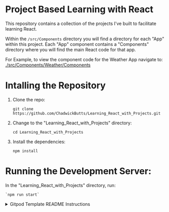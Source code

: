 
# Project Based Learning with React

This repository contains a collection of the projects I've built to facilitate learning React.

Within the `/src/Components` directory you will find a directory for each "App" within this project.
Each "App" component contains a "Components" directory where you will find the main React code for that app.

For Example, to view the component code for the Weather App navigate to: [./src/Components/Weather/Components](./src/Components/Weather/Components)

# Intalling the Repository

1. Clone the repo: 

    `git clone https://github.com/ChadwickButts/Learning_React_with_Projects.git`
    
    
2. Change to the "Learning_React_with_Projects" directory:

    `cd Learning_React_with_Projects`
    
3. Install the dependencies:

    `npm install`
    
# Running the Development Server:

In the "Learning_React_with_Projects" directory, run:

    `npm run start`


<details> <summary>Gitpod Template README Instructions</summary>

## A Create React App template on Gitpod

This is a [Create React App](https://create-react-app.dev/) template configured for ephemeral development environments on [Gitpod](https://www.gitpod.io/).

## Next Steps

Click the button below to start a new development environment:

[![Open in Gitpod](https://gitpod.io/button/open-in-gitpod.svg)](https://gitpod.io/#https://github.com/gitpod-io/template-typescript-react)

## Get Started With Your Own Project

### A new project

Click the above "Open in Gitpod" button to start a new workspace. Once you're ready to push your first code changes, Gitpod will guide you to fork this project so you own it.

### An existing project

To get started with Create React App on Gitpod, add a [`.gitpod.yml`](./.gitpod.yml) file which contains the configuration to improve the developer experience on Gitpod. To learn more, please see the [Getting Started](https://www.gitpod.io/docs/getting-started) documentation.
    
</details>
